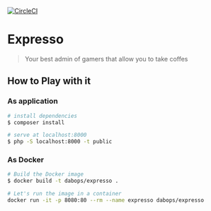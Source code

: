 [![CircleCI](https://circleci.com/gh/dabops/expresso.svg?style=svg)](https://circleci.com/gh/dabops/expresso)

# Expresso

> Your best admin of gamers that allow you to take coffes

## How to Play with it

### As application

``` bash
# install dependencies
$ composer install

# serve at localhost:8000
$ php -S localhost:8000 -t public
```

### As Docker

``` bash
# Build the Docker image
$ docker build -t dabops/expresso .

# Let's run the image in a container
docker run -it -p 8080:80 --rm --name expresso dabops/expresso
